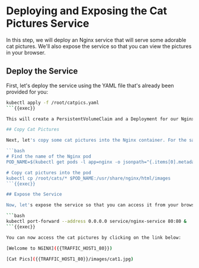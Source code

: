 # Deploying and Exposing the Cat Pictures Service

In this step, we will deploy an Nginx service that will serve some adorable cat pictures. We'll also expose the service so that you can view the pictures in your browser.

## Deploy the Service

First, let's deploy the service using the YAML file that's already been provided for you:

```bash
kubectl apply -f /root/catpics.yaml
```{{exec}}

This will create a PersistentVolumeClaim and a Deployment for our Nginx service.

## Copy Cat Pictures

Next, let's copy some cat pictures into the Nginx container. For the sake of this demo, assume that the cat pictures have already been downloaded to a directory on the host.

```bash
# Find the name of the Nginx pod
POD_NAME=$(kubectl get pods -l app=nginx -o jsonpath="{.items[0].metadata.name}")

# Copy cat pictures into the pod
kubectl cp /root/cats/* $POD_NAME:/usr/share/nginx/html/images
```{{exec}}

## Expose the Service

Now, let's expose the service so that you can access it from your browser:

```bash
kubectl port-forward --address 0.0.0.0 service/nginx-service 80:80 &
```{{exec}}

You can now access the cat pictures by clicking on the link below:

[Welcome to NGINX]({{TRAFFIC_HOST1_80}})

[Cat Pics]({{TRAFFIC_HOST1_80}}/images/cat1.jpg)
